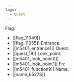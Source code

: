 ```yaml
---
tags:
  - Quest
---
```

Flag:
- [[flag_11049]]
- [[flag_11055]]
Entrance:
- [[m5401_entrance1]]
Quest:
- [[quest_18]]
Look_point:
- [[m5401_look_point0]]
- [[m5401_look_point1]]
Fn:
- [[m5401_function9]]
Name:
- [[name_65278]]
